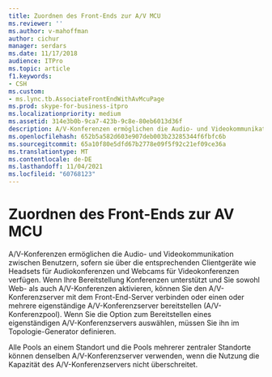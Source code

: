 ```yaml
---
title: Zuordnen des Front-Ends zur A/V MCU
ms.reviewer: ''
ms.author: v-mahoffman
author: cichur
manager: serdars
ms.date: 11/17/2018
audience: ITPro
ms.topic: article
f1.keywords:
- CSH
ms.custom:
- ms.lync.tb.AssociateFrontEndWithAvMcuPage
ms.prod: skype-for-business-itpro
ms.localizationpriority: medium
ms.assetid: 314e3b0b-9ca7-423b-9c8e-80eb6013d36f
description: A/V-Konferenzen ermöglichen die Audio- und Videokommunikation zwischen Benutzern, sofern sie über die entsprechenden Clientgeräte wie Headsets für Audiokonferenzen und Webcams für Videokonferenzen verfügen. Wenn Ihre Bereitstellung Konferenzen unterstützt und Sie sowohl Web- als auch A/V-Konferenzen aktivieren, können Sie den A/V-Konferenzserver mit dem Front-End-Server verbinden oder einen oder mehrere eigenständige A/V-Konferenzserver bereitstellen (A/V-Konferenzpool). Wenn Sie die Option zum Bereitstellen eines eigenständigen A/V-Konferenzservers auswählen, müssen Sie ihn im Topologie-Generator definieren.
ms.openlocfilehash: 652b5a582d603e907deb003b23285344f6fbfc6b
ms.sourcegitcommit: 65a10f80e5dfd67b2778e09f5f92c21ef09ce36a
ms.translationtype: MT
ms.contentlocale: de-DE
ms.lasthandoff: 11/04/2021
ms.locfileid: "60768123"
---
```

# <a name="associate-front-end-with-av-mcu"></a>Zuordnen des Front-Ends zur AV MCU
 
A/V-Konferenzen ermöglichen die Audio- und Videokommunikation zwischen Benutzern, sofern sie über die entsprechenden Clientgeräte wie Headsets für Audiokonferenzen und Webcams für Videokonferenzen verfügen. Wenn Ihre Bereitstellung Konferenzen unterstützt und Sie sowohl Web- als auch A/V-Konferenzen aktivieren, können Sie den A/V-Konferenzserver mit dem Front-End-Server verbinden oder einen oder mehrere eigenständige A/V-Konferenzserver bereitstellen (A/V-Konferenzpool). Wenn Sie die Option zum Bereitstellen eines eigenständigen A/V-Konferenzservers auswählen, müssen Sie ihn im Topologie-Generator definieren.
  
Alle Pools an einem Standort und die Pools mehrerer zentraler Standorte können denselben A/V-Konferenzserver verwenden, wenn die Nutzung die Kapazität des A/V-Konferenzservers nicht überschreitet. 
  

